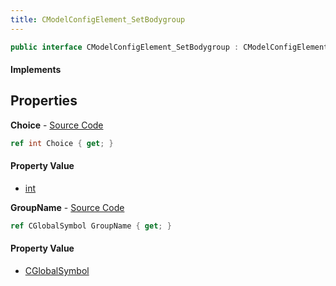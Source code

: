 ```yaml
---
title: CModelConfigElement_SetBodygroup
---
```


```csharp
public interface CModelConfigElement_SetBodygroup : CModelConfigElement, ISchemaClass<CModelConfigElement>, ISchemaClass<CModelConfigElement_SetBodygroup>, ISchemaField, ISchemaClass, INativeHandle
```

#### Implements

## Properties

**Choice** - [Source Code](https://github.com/swiftly-solution/swiftlys2/blob/main/managed/src/SwiftlyS2.Generated/Schemas/Interfaces/CModelConfigElement_SetBodygroup.cs#L18)

```csharp
ref int Choice { get; }
```

#### Property Value

- [int](https://learn.microsoft.com/dotnet/api/system.int32)

**GroupName** - [Source Code](https://github.com/swiftly-solution/swiftlys2/blob/main/managed/src/SwiftlyS2.Generated/Schemas/Interfaces/CModelConfigElement_SetBodygroup.cs#L16)

```csharp
ref CGlobalSymbol GroupName { get; }
```

#### Property Value

- [CGlobalSymbol](/docs/api/shared/natives/cglobalsymbol)

